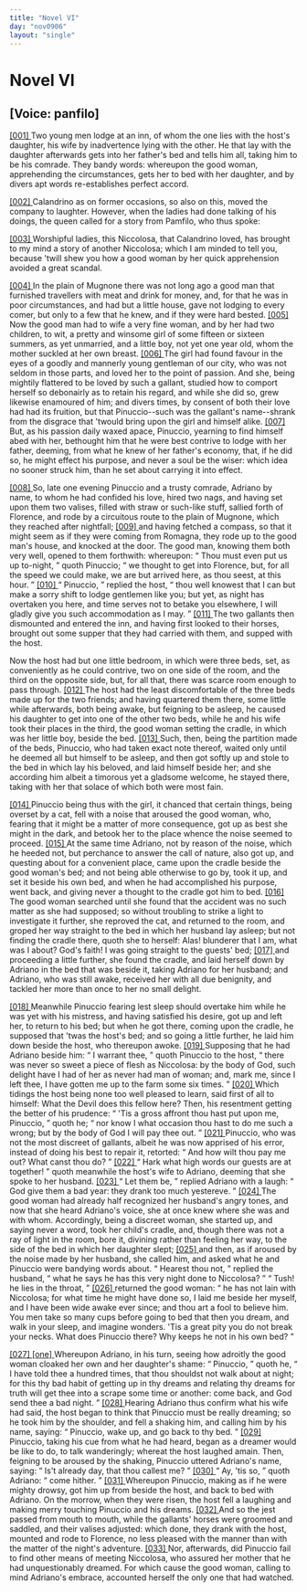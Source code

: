 ```yaml
---
title: "Novel VI"
day: "nov0906"
layout: "single"
---
```

<div id="nov0906" type="novella" who="panfilo">
 <h1>
  Novel VI
 </h1>
 <p>
  <h2>
   [Voice: panfilo]
  </h2>
 </p>
 <argument>
  <p>
   <a href="{{ site.baseurl }}itDecameron/nov0906#p09060001">
    [001]
   </a>
   Two young men lodge at an inn, of whom the one lies with
 the host's daughter, his wife by inadvertence lying
 with the other. He that lay with the daughter afterwards
 gets into her father's bed and tells him all,
 taking him to be his comrade. They bandy words:
 whereupon the good woman, apprehending the circumstances,
 gets her to bed with her daughter, and by
 divers apt words re-establishes perfect accord.
  </p>
 </argument>
 <div3 type="commentary" who="author">
  <p>
   <a href="{{ site.baseurl }}itDecameron/nov0906#p09060002">
    [002]
   </a>
   Calandrino
   as on former occasions, so also on this, moved the
 company to laughter. However, when the ladies had done talking
 of his doings, the queen called for a story from Pamfilo, who thus
 spoke:
  </p>
 </div3>
 <div3 type="commentary" who="panfilo">
  <p>
   <a href="{{ site.baseurl }}itDecameron/nov0906#p09060003">
    [003]
   </a>
   Worshipful ladies, this Niccolosa, that Calandrino loved,
 has brought to my mind a story of another Niccolosa; which I am
 minded to tell you, because 'twill shew you how a good woman
 by her quick apprehension avoided a great scandal.
  </p>
 </div3>
 <p>
  <a href="{{ site.baseurl }}itDecameron/nov0906#p09060004">
   [004]
  </a>
  In the plain of Mugnone there was not long ago a good man that
 furnished travellers with meat and drink for money, and, for that he
 was in poor circumstances, and had but a little house, gave not lodging
 to every comer, but only to a few that he knew, and if they were
 hard bested.
  <a href="{{ site.baseurl }}itDecameron/nov0906#p09060005">
   [005]
  </a>
  Now the good man had to wife a very fine woman,
 and by her had two children, to wit, a pretty and winsome girl of
 some fifteen or sixteen summers, as yet unmarried, and a little
 boy, not yet one year old, whom the mother suckled at her own
 breast.
  <a href="{{ site.baseurl }}itDecameron/nov0906#p09060006">
   [006]
  </a>
  The girl had found favour in the eyes of a goodly and
 mannerly young gentleman of our city, who was not seldom in those
 parts, and loved her to the point of passion. And she, being mightily
 flattered to be loved by such a gallant, studied how to comport herself
  so
 debonairly as to retain his regard, and while she did so, grew
 likewise enamoured of him; and divers times, by consent of both
 their love had had its fruition, but that Pinuccio--such was the
 gallant's name--shrank from the disgrace that 'twould bring upon
 the girl and himself alike.
  <a href="{{ site.baseurl }}itDecameron/nov0906#p09060007">
   [007]
  </a>
  But, as his passion daily waxed apace,
 Pinuccio, yearning to find himself abed with her, bethought him that
 he were best contrive to lodge with her father, deeming, from what
 he knew of her father's economy, that, if he did so, he might effect
 his purpose, and never a soul be the wiser: which idea no sooner
 struck him, than he set about carrying it into effect.
 </p>
 <p>
  <a href="{{ site.baseurl }}itDecameron/nov0906#p09060008">
   [008]
  </a>
  So, late one evening Pinuccio and a trusty comrade, Adriano by
 name, to whom he had confided his love, hired two nags, and having
 set upon them two valises, filled with straw or such-like stuff, sallied
 forth of Florence, and rode by a circuitous route to the plain of
 Mugnone, which they reached after nightfall;
  <a href="{{ site.baseurl }}itDecameron/nov0906#p09060009">
   [009]
  </a>
  and having fetched a
 compass, so that it might seem as if they were coming from Romagna,
 they rode up to the good man's house, and knocked at the door.
 The good man, knowing them both very well, opened to them forthwith:
 whereupon:
  <q direct="unspecified">
   Thou must even put us up to-night,
  </q>
  quoth
 Pinuccio;
  <q direct="unspecified">
   we thought to get into Florence, but, for all the speed
 we could make, we are but arrived here, as thou seest, at this hour.
  </q>
  <a href="{{ site.baseurl }}itDecameron/nov0906#p09060010">
   [010]
  </a>
  <q direct="unspecified">
   Pinuccio,
  </q>
  replied the host,
  <q direct="unspecified">
   thou well knowest that I can but
 make a sorry shift to lodge gentlemen like you; but yet, as night
 has overtaken you here, and time serves not to betake you elsewhere,
 I will gladly give you such accommodation as I may.
  </q>
  <a href="{{ site.baseurl }}itDecameron/nov0906#p09060011">
   [011]
  </a>
  The two
 gallants then dismounted and entered the inn, and having first looked
 to their horses, brought out some supper that they had carried with
 them, and supped with the host.
 </p>
 <p>
  Now the host had but one little bedroom, in which were three
 beds, set, as conveniently as he could contrive, two on one side of the
 room, and the third on the opposite side, but, for all that, there was
 scarce room enough to pass through.
  <a href="{{ site.baseurl }}itDecameron/nov0906#p09060012">
   [012]
  </a>
  The host had the least discomfortable
 of the three beds made up for the two friends; and having
 quartered them there, some little while afterwards, both being awake,
 but feigning to be asleep, he caused his daughter to get into one of
 the other two beds, while he and his wife took their places in the
 third, the good woman setting the cradle, in which was her little boy,
 beside the bed.
  <a href="{{ site.baseurl }}itDecameron/nov0906#p09060013">
   [013]
  </a>
  Such, then, being the partition made of the beds,
  Pinuccio,
 who had taken exact note thereof, waited only until he
 deemed all but himself to be asleep, and then got softly up and stole
 to the bed in which lay his beloved, and laid himself beside her; and
 she according him albeit a timorous yet a gladsome welcome, he
 stayed there, taking with her that solace of which both were most
 fain.
 </p>
 <p>
  <a href="{{ site.baseurl }}itDecameron/nov0906#p09060014">
   [014]
  </a>
  Pinuccio being thus with the girl, it chanced that certain things,
 being overset by a cat, fell with a noise that aroused the good woman,
 who, fearing that it might be a matter of more consequence, got up
 as best she might in the dark, and betook her to the place whence the
 noise seemed to proceed.
  <a href="{{ site.baseurl }}itDecameron/nov0906#p09060015">
   [015]
  </a>
  At the same time Adriano, not by reason
 of the noise, which he heeded not, but perchance to answer the call of
 nature, also got up, and questing about for a convenient place, came
 upon the cradle beside the good woman's bed; and not being able
 otherwise to go by, took it up, and set it beside his own bed, and
 when he had accomplished his purpose, went back, and giving never
 a thought to the cradle got him to bed.
  <a href="{{ site.baseurl }}itDecameron/nov0906#p09060016">
   [016]
  </a>
  The good woman searched
 until she found that the accident was no such matter as she had
 supposed; so without troubling to strike a light to investigate it
 further, she reproved the cat, and returned to the room, and groped
 her way straight to the bed in which her husband lay asleep; but not
 finding the cradle there, quoth she to herself: Alas! blunderer that
 I am, what was I about? God's faith! I was going straight to the
 guests' bed;
  <a href="{{ site.baseurl }}itDecameron/nov0906#p09060017">
   [017]
  </a>
  and proceeding a little further, she found the cradle, and
 laid herself down by Adriano in the bed that was beside it, taking
 Adriano for her husband; and Adriano, who was still awake, received
 her with all due benignity, and tackled her more than once to her
 no small delight.
 </p>
 <p>
  <a href="{{ site.baseurl }}itDecameron/nov0906#p09060018">
   [018]
  </a>
  Meanwhile Pinuccio fearing lest sleep should overtake him while
 he was yet with his mistress, and having satisfied his desire, got up
 and left her, to return to his bed; but when he got there, coming
 upon the cradle, he supposed that 'twas the host's bed; and so going
 a little further, he laid him down beside the host, who thereupon
 awoke.
  <a href="{{ site.baseurl }}itDecameron/nov0906#p09060019">
   [019]
  </a>
  Supposing that he had Adriano beside him:
  <q direct="unspecified">
   I warrant
 thee,
  </q>
  quoth Pinuccio to the host,
  <q direct="unspecified">
   there was never so sweet a piece
 of flesh as Niccolosa: by the body of God, such delight have I had
 of her as never had man of woman; and, mark me, since I left thee,
 I have gotten me up to the farm some six times.
  </q>
  <a href="{{ site.baseurl }}itDecameron/nov0906#p09060020">
   [020]
  </a>
  Which tidings
  the
 host being none too well pleased to learn, said first of all to
 himself: What the Devil does this fellow here? Then, his
 resentment getting the better of his prudence:
  <q direct="unspecified">
   'Tis a gross affront
 thou hast put upon me, Pinuccio,
  </q>
  quoth he;
  <q direct="unspecified">
   nor know I what
 occasion thou hast to do me such a wrong; but by the body of God
 I will pay thee out.
  </q>
  <a href="{{ site.baseurl }}itDecameron/nov0906#p09060021">
   [021]
  </a>
  Pinuccio, who was not the most discreet of
 gallants, albeit he was now apprised of his error, instead of doing his
 best to repair it, retorted:
  <q direct="unspecified">
   And how wilt thou pay me out?
 What canst thou do?
  </q>
  <a href="{{ site.baseurl }}itDecameron/nov0906#p09060022">
   [022]
  </a>
  <q direct="unspecified">
   Hark what high words our guests are at
 together!
  </q>
  quoth meanwhile the host's wife to Adriano, deeming
 that she spoke to her husband.
  <a href="{{ site.baseurl }}itDecameron/nov0906#p09060023">
   [023]
  </a>
  <q direct="unspecified">
   Let them be,
  </q>
  replied Adriano
 with a laugh:
  <q direct="unspecified">
   God give them a bad year: they drank too much
 yestereve.
  </q>
  <a href="{{ site.baseurl }}itDecameron/nov0906#p09060024">
   [024]
  </a>
  The good woman had already half recognized her
 husband's angry tones, and now that she heard Adriano's voice, she
 at once knew where she was and with whom. Accordingly, being
 a discreet woman, she started up, and saying never a word, took her
 child's cradle, and, though there was not a ray of light in the room,
 bore it, divining rather than feeling her way, to the side of the bed
 in which her daughter slept;
  <a href="{{ site.baseurl }}itDecameron/nov0906#p09060025">
   [025]
  </a>
  and then, as if aroused by the noise
 made by her husband, she called him, and asked what he and
 Pinuccio were bandying words about.
  <q direct="unspecified">
   Hearest thou not,
  </q>
  replied
 the husband,
  <q direct="unspecified">
   what he says he has this very night done to
 Niccolosa?
  </q>
  <q direct="unspecified">
   Tush! he lies in the throat,
  </q>
  <a href="{{ site.baseurl }}itDecameron/nov0906#p09060026">
   [026]
  </a>
  returned the good
 woman:
  <q direct="unspecified">
   he has not lain with Niccolosa; for what time he might
 have done so, I laid me beside her myself, and I have been wide
 awake ever since; and thou art a fool to believe him. You men
 take so many cups before going to bed that then you dream, and
 walk in your sleep, and imagine wonders. 'Tis a great pity you do
 not break your necks. What does Pinuccio there? Why keeps he
 not in his own bed?
  </q>
 </p>
 <p>
  <a href="{{ site.baseurl }}itDecameron/nov0906#p09060027">
   [027]
  </a>
  <a href="{{ site.baseurl }}itDecameron/nov0906#None">
   [one]
  </a>
  Whereupon Adriano, in his turn, seeing how adroitly the good
 woman cloaked her own and her daughter's shame:
  <q direct="unspecified">
   Pinuccio,
  </q>
  quoth he,
  <q direct="unspecified">
   I have told thee a hundred times, that thou shouldst not
 walk about at night; for this thy bad habit of getting up in thy
 dreams and relating thy dreams for truth will get thee into a scrape
 some time or another: come back, and God send thee a bad night.
  </q>
  <a href="{{ site.baseurl }}itDecameron/nov0906#p09060028">
   [028]
  </a>
  Hearing Adriano thus confirm what his wife had said, the host began
 to think that Pinuccio must be really dreaming; so he took him by
  the
 shoulder, and fell a shaking him, and calling him by his name,
 saying:
  <q direct="unspecified">
   Pinuccio, wake up, and go back to thy bed.
  </q>
  <a href="{{ site.baseurl }}itDecameron/nov0906#p09060029">
   [029]
  </a>
  Pinuccio,
 taking his cue from what he had heard, began as a dreamer would be
 like to do, to talk wanderingly; whereat the host laughed amain.
 Then, feigning to be aroused by the shaking, Pinuccio uttered
 Adriano's name, saying:
  <q direct="unspecified">
   Is't already day, that thou callest me?
  </q>
  <a href="{{ site.baseurl }}itDecameron/nov0906#p09060030">
   [030]
  </a>
  <q direct="unspecified">
   Ay, 'tis so,
  </q>
  quoth Adriano:
  <q direct="unspecified">
   come hither.
  </q>
  <a href="{{ site.baseurl }}itDecameron/nov0906#p09060031">
   [031]
  </a>
  Whereupon Pinuccio,
 making as if he were mighty drowsy, got him up from beside the host,
 and back to bed with Adriano. On the morrow, when they were
 risen, the host fell a laughing and making merry touching Pinuccio and
 his dreams.
  <a href="{{ site.baseurl }}itDecameron/nov0906#p09060032">
   [032]
  </a>
  And so the jest passed from mouth to mouth, while the
 gallants' horses were groomed and saddled, and their valises adjusted:
 which done, they drank with the host, mounted and rode to Florence,
 no less pleased with the manner than with the matter of the night's
 adventure.
  <a href="{{ site.baseurl }}itDecameron/nov0906#p09060033">
   [033]
  </a>
  Nor, afterwards, did Pinuccio fail to find other means of
 meeting Niccolosa, who assured her mother that he had unquestionably
 dreamed. For which cause the good woman, calling to mind
 Adriano's embrace, accounted herself the only one that had watched.
 </p>
</div>